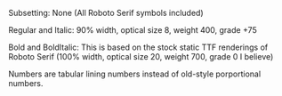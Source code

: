 Subsetting: None (All Roboto Serif symbols included)

Regular and Italic: 90% width, optical size 8, weight 400, grade +75

Bold and BoldItalic: This is based on the stock static TTF renderings 
of Roboto Serif (100% width, optical size 20, weight 700, grade 0 I 
believe)

Numbers are tabular lining numbers instead of old-style porportional
numbers.

